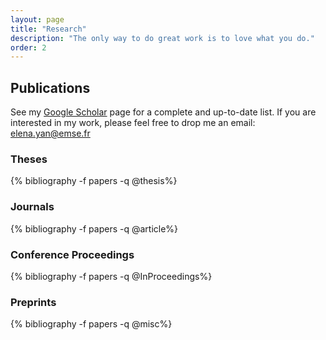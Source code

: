 ```yaml
---
layout: page
title: "Research"
description: "The only way to do great work is to love what you do."
order: 2
---
```


## Publications

See my [Google Scholar](https://scholar.google.com/citations?user=4ROQqgsAAAAJ&hl=en) page for a complete and up-to-date list. If you are interested in my work, please feel free to drop me an email: [elena.yan@emse.fr](mailto:elena.yan@emse.fr)


### Theses

<div class="publications">{% bibliography -f papers -q @thesis%}</div>

### Journals

<div class="publications">{% bibliography -f papers -q @article%}</div>

### Conference Proceedings

<div class="publications">{% bibliography -f papers -q @InProceedings%}</div>

### Preprints

<div class="publications">{% bibliography -f papers -q @misc%}</div>
